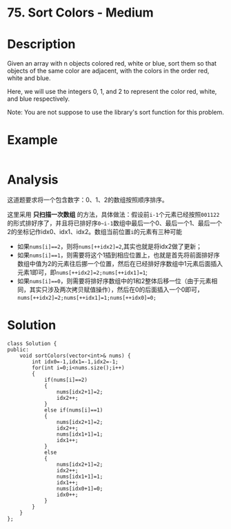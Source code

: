 # 75. Sort Colors - Medium

# Description
Given an array with n objects colored red, white or blue, sort them so that objects of the same color are adjacent, with the colors in the order red, white and blue.

Here, we will use the integers 0, 1, and 2 to represent the color red, white, and blue respectively.

Note: You are not suppose to use the library's sort function for this problem.

# Example
```

```

# Analysis
这道题要求将一个包含数字：0、1、2的数组按照顺序排序。

这里采用 **只扫描一次数组** 的方法，具体做法：假设前`i-1`个元素已经按照`001122`的形式排好序了，并且将已排好序`0~i-1`数组中最后一个0、最后一个1、最后一个2的坐标记作idx0、idx1、idx2。数组当前位置`i`的元素有三种可能
- 如果`nums[i]==2`，则将`nums[++idx2]=2`,其实也就是将idx2做了更新；
- 如果`nums[i]==1`，则需要将这个1插到相应位置上，也就是首先将前面排好序数组中值为2的元素往后挪一个位置，然后在已经排好序数组中1元素后面插入元素1即可，即`nums[++idx2]=2;nums[++idx1]=1`;
- 如果`nums[i]==0`，则需要将排好序数组中的1和2整体后移一位（由于元素相同，其实只涉及两次拷贝赋值操作），然后在0的后面插入一个0即可，`nums[++idx2]=2;nums[++idx1]=1;nums[++idx0]=0;`

# Solution
```
class Solution {
public:
    void sortColors(vector<int>& nums) {
        int idx0=-1,idx1=-1,idx2=-1;
        for(int i=0;i<nums.size();i++)
        {
            if(nums[i]==2)
            {
                nums[idx2+1]=2;
                idx2++;
            }
            else if(nums[i]==1)
            {
                nums[idx2+1]=2;
                idx2++;
                nums[idx1+1]=1;
                idx1++;
            }
            else
            {
                nums[idx2+1]=2;
                idx2++;
                nums[idx1+1]=1;
                idx1++;
                nums[idx0+1]=0;
                idx0++;
            }
        }
    }
};
```
